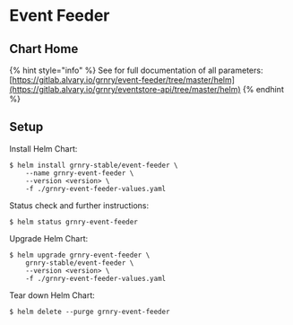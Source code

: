 # Event Feeder

## Chart Home

{% hint style="info" %}
See for full documentation of all parameters:  
[https://gitlab.alvary.io/grnry/event-feeder/tree/master/helm](https://gitlab.alvary.io/grnry/eventstore-api/tree/master/helm)
{% endhint %}

## Setup

Install Helm Chart:

```
$ helm install grnry-stable/event-feeder \
    --name grnry-event-feeder \
    --version <version> \
    -f ./grnry-event-feeder-values.yaml
```

Status check and further instructions:

```text
$ helm status grnry-event-feeder
```

Upgrade Helm Chart: 

```text
$ helm upgrade grnry-event-feeder \
    grnry-stable/event-feeder \
    --version <version> \
    -f ./grnry-event-feeder-values.yaml
```

Tear down Helm Chart:

```text
$ helm delete --purge grnry-event-feeder
```


